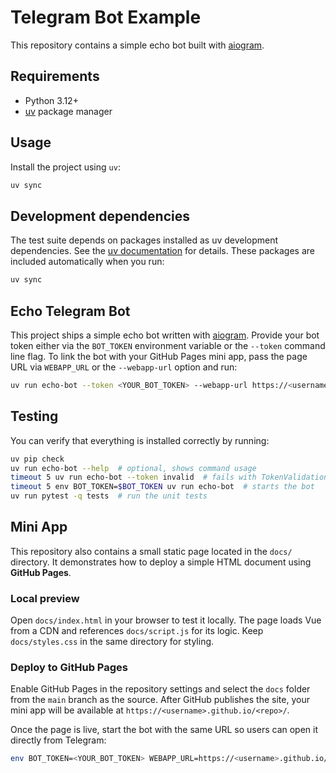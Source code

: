 # Telegram Bot Example

This repository contains a simple echo bot built with [aiogram](https://github.com/aiogram/aiogram).

## Requirements

- Python 3.12+
- [uv](https://github.com/astral-sh/uv) package manager

## Usage

Install the project using `uv`:

```bash
uv sync
```

## Development dependencies

The test suite depends on packages installed as uv development
dependencies. See the [uv documentation](https://docs.astral.sh/uv/concepts/projects/dependencies/#development-dependencies)
for details. These packages are included automatically when you run:

```bash
uv sync
```

## Echo Telegram Bot

This project ships a simple echo bot written with
[aiogram](https://github.com/aiogram/aiogram). Provide your bot token either via
the `BOT_TOKEN` environment variable or the `--token` command line flag. To link
the bot with your GitHub Pages mini app, pass the page URL via `WEBAPP_URL` or
the `--webapp-url` option and run:

```bash
uv run echo-bot --token <YOUR_BOT_TOKEN> --webapp-url https://<username>.github.io/<repo>/
```

## Testing

You can verify that everything is installed correctly by running:

```bash
uv pip check
uv run echo-bot --help  # optional, shows command usage
timeout 5 uv run echo-bot --token invalid  # fails with TokenValidationError
timeout 5 env BOT_TOKEN=$BOT_TOKEN uv run echo-bot  # starts the bot
uv run pytest -q tests  # run the unit tests
```

## Mini App

This repository also contains a small static page located in the `docs/` directory.
It demonstrates how to deploy a simple HTML document using **GitHub Pages**.

### Local preview

Open `docs/index.html` in your browser to test it locally. The page loads
Vue from a CDN and references `docs/script.js` for its logic. Keep
`docs/styles.css` in the same directory for styling.

### Deploy to GitHub Pages

Enable GitHub Pages in the repository settings and select the `docs` folder from the `main` branch as the source. After GitHub publishes the site, your mini app will be available at `https://<username>.github.io/<repo>/`.

Once the page is live, start the bot with the same URL so users can open it directly from Telegram:

```bash
env BOT_TOKEN=<YOUR_BOT_TOKEN> WEBAPP_URL=https://<username>.github.io/<repo>/ uv run echo-bot
```
